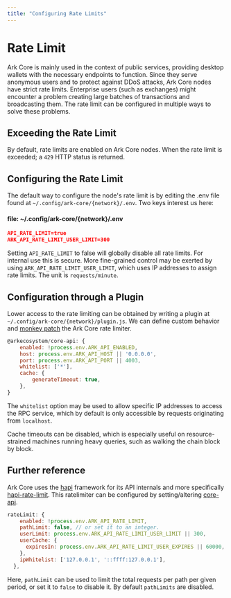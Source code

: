 ```yaml
---
title: "Configuring Rate Limits"
---
```


# Rate Limit

Ark Core is mainly used in the context of public services, providing desktop wallets with the necessary endpoints to function. Since they serve anonymous users and to protect against DDoS attacks, Ark Core nodes have strict rate limits. Enterprise users (such as exchanges) might encounter a problem creating large batches of transactions and broadcasting them. The rate limit can be configured in multiple ways to solve these problems.

## Exceeding the Rate Limit

By default, rate limits are enabled on Ark Core nodes. When the rate limit is exceeded; a `429` HTTP status is returned.

## Configuring the Rate Limit

The default way to configure the node's rate limit is by editing the .env file found at `~/.config/ark-core/{network}/.env`. Two keys interest us here:

#### file: ~/.config/ark-core/{network}/.env

```json
API_RATE_LIMIT=true
ARK_API_RATE_LIMIT_USER_LIMIT=300
```

Setting `API_RATE_LIMIT` to false will globally disable all rate limits. For internal use this is secure. More fine-grained control may be exerted by using `ARK_API_RATE_LIMIT_USER_LIMIT`, which uses IP addresses to assign rate limits. The unit is `requests/minute`.

## Configuration through a Plugin

Lower access to the rate limiting can be obtained by writing a plugin at `~/.config/ark-core/{network}/plugin.js`. We can define custom behavior and [monkey patch](https://en.wikipedia.org/wiki/Monkey_patch) the Ark Core rate limiter.

```js
@arkecosystem/core-api: {
    enabled: !process.env.ARK_API_ENABLED,
    host: process.env.ARK_API_HOST || '0.0.0.0',
    port: process.env.ARK_API_PORT || 4003,
    whitelist: ['*'],
    cache: {
        generateTimeout: true,
    },
}
```

The `whitelist` option may be used to allow specific IP addresses to access the RPC service, which by default is only accessible by requests originating from `localhost`.

Cache timeouts can be disabled, which is especially useful on resource-strained machines running heavy queries, such as walking the chain block by block.

## Further reference

Ark Core uses the [hapi](https://hapijs.com/) framework for its API internals and more specifically [hapi-rate-limit](https://github.com/wraithgar/hapi-rate-limit). This ratelimiter can be configured by setting/altering [core-api](https://github.com/ArkEcosystem/core/blob/a71f007fe13e5465f2a5ecc20203ded04b2bc783/packages/core-api/lib/defaults.js#L38-L45).

```js
rateLimit: {
    enabled: !process.env.ARK_API_RATE_LIMIT,
    pathLimit: false, // or set it to an integer.
    userLimit: process.env.ARK_API_RATE_LIMIT_USER_LIMIT || 300,
    userCache: {
      expiresIn: process.env.ARK_API_RATE_LIMIT_USER_EXPIRES || 60000,
    },
    ipWhitelist: ['127.0.0.1', '::ffff:127.0.0.1'],
  },
```

Here, `pathLimit` can be used to limit the total requests per path per given period, or set it to `false` to disable it. By default `pathLimits` are disabled.
